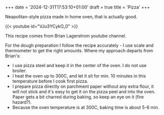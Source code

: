 +++
date = '2024-12-31T17:53:10+01:00'
draft = true
title = 'Pizza'
+++

Neapolitan-style pizza made in home oven, that is actually good.

{{< youtube id="VJu3YCykO_0" >}}

This recipe comes from Brian Lagerstrom youtube channel.

For the dough preparation I follow the recipe accurately - I use scale and thermometer to get the right amounts.
Where my approach departs from Brian's:
- I use pizza steel and  keep it in the center of the oven. I do not use broiler.
- I heat the oven up to 300C, and let it sit for min. 10 minutes in this temperature before I cook first pizza.
- I prepare pizza directly on parchment paper without any extra flour, it will not stick and it's easy to get it on the pizza peel and into the oven. Paper gets a bit charred during baking, so keep an eye on it (fire hazard?).
- Because the oven temperature is at 300C, baking time is about 5-6 min.